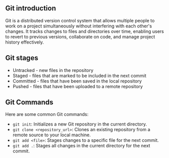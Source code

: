 ## Git introduction
Git is a distributed version control system that allows multiple people to work on a project simultaneously without interfering with each other's changes. It tracks changes to files and directories over time, enabling users to revert to previous versions, collaborate on code, and manage project history effectively.

## Git stages
- Untracked - new files in the repository
- Staged - files that are marked to be included in the next commit
- Committed - files that have been saved in the local repository
- Pushed - files that have been uploaded to a remote repository

## Git Commands
Here are some common Git commands:
- `git init`: Initializes a new Git repository in the current directory.
- `git clone <repository_url>`: Clones an existing repository from a remote source to your local machine.
- `git add <file>`: Stages changes to a specific file for the next commit.
- `git add .`: Stages all changes in the current directory for the next commit.
